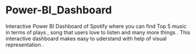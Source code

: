 # Power-BI_Dashboard
Interactive Power BI Dashboard of Spotify where you can find Top 5 music in terms of plays , song that users love to listen and many more things . This interactive dashboard makes easy to uderstand with help of visual representation . 
